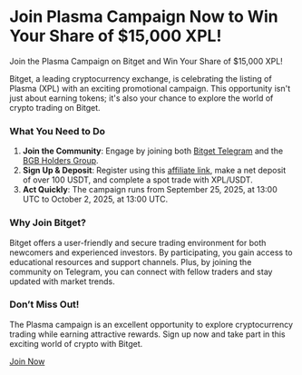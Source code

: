 # Join Plasma Campaign Now to Win Your Share of $15,000 XPL!

Join the Plasma Campaign on Bitget and Win Your Share of $15,000 XPL!

Bitget, a leading cryptocurrency exchange, is celebrating the listing of Plasma (XPL) with an exciting promotional campaign. This opportunity isn't just about earning tokens; it's also your chance to explore the world of crypto trading on Bitget.

### What You Need to Do

1. **Join the Community**: Engage by joining both [Bitget Telegram](https://t.me/+nWr0vSxBdBtiMDVl) and the [BGB Holders Group](https://t.me/+M-Yac1J1pds2ZjI1).
2. **Sign Up & Deposit**: Register using this [affiliate link](https://partner.bitget.com/bg/AXV7MS_XPL), make a net deposit of over 100 USDT, and complete a spot trade with XPL/USDT.
3. **Act Quickly**: The campaign runs from September 25, 2025, at 13:00 UTC to October 2, 2025, at 13:00 UTC.

### Why Join Bitget?

Bitget offers a user-friendly and secure trading environment for both newcomers and experienced investors. By participating, you gain access to educational resources and support channels. Plus, by joining the community on Telegram, you can connect with fellow traders and stay updated with market trends.

### Don’t Miss Out!

The Plasma campaign is an excellent opportunity to explore cryptocurrency trading while earning attractive rewards. Sign up now and take part in this exciting world of crypto with Bitget.

[Join Now](https://chain-base.xyz/join-plasma-campaign-now-to-win-your-share-of-15000-xpl)